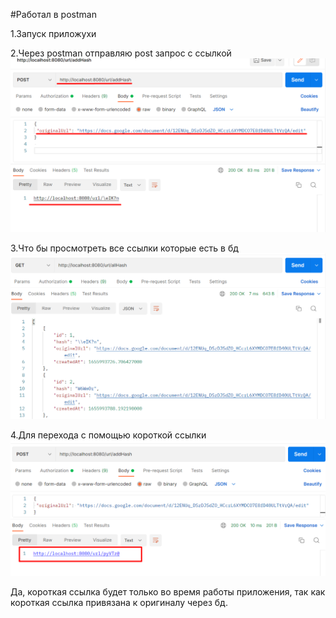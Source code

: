 #Работал в postman

1.Запуск приложухи

2.Через postman отправляю post запрос с ссылкой
![img_2.png](img_2.png)

3.Что бы просмотреть все ссылки которые есть в бд
![img_3.png](img_3.png)

4.Для перехода с помощью короткой ссылки
![img_4.png](img_4.png)

Да, короткая ссылка будет только во время работы
приложения, так как короткая ссылка привязана к 
оригиналу через бд.
